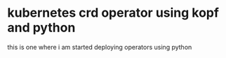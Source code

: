 # kubernetes crd operator using kopf and python 
this is one where i am started deploying operators using python 

